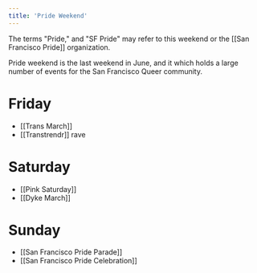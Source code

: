 ```yaml
---
title: 'Pride Weekend'
---
```


The terms "Pride," and "SF Pride" may refer to this weekend or the [[San Francisco Pride]] organization.

Pride weekend is the last weekend in June, and it which holds a large number of events for the San Francisco Queer community.

# Friday
- [[Trans March]]
- [[Transtrendr]] rave

# Saturday
- [[Pink Saturday]]
- [[Dyke March]]

# Sunday
- [[San Francisco Pride Parade]]
- [[San Francisco Pride Celebration]]